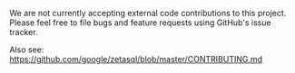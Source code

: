 We are not currently accepting external code contributions to this project.
Please feel free to file bugs and feature requests using GitHub's issue tracker.

Also see: https://github.com/google/zetasql/blob/master/CONTRIBUTING.md
